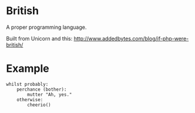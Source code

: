 British
=======
A proper programming language.

Built from Unicorn and this: http://www.addedbytes.com/blog/if-php-were-british/

# Example

    whilst probably:
        perchance (bother):
            mutter "Ah, yes."
        otherwise:
            cheerio()


